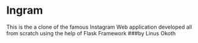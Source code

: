 # Ingram
This is the a clone of the famous Instagram Web application developed all from scratch using the help of Flask Framework
###by Linus Okoth
